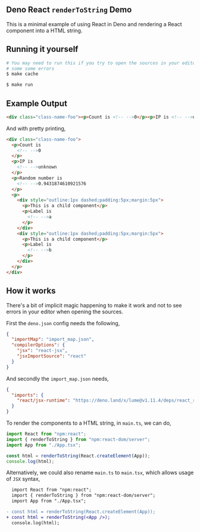 ## Deno React `renderToString` Demo
This is a minimal example of using React in Deno and rendering a React component
into a HTML string.


## Running it yourself
```bash
# You may need to run this if you try to open the sources in your editor and
# some some errors
$ make cache

$ make run
```


## Example Output
```html
<div class="class-name-foo"><p>Count is <!-- -->0</p><p>IP is <!-- -->unknown</p><p>Random number is <!-- -->0.9431874610921576</p><p><div style="outline:1px dashed;padding:5px;margin:5px"><p>This is a child component</p><p>Label is <!-- -->a</p></div><div style="outline:1px dashed;padding:5px;margin:5px"><p>This is a child component</p><p>Label is <!-- -->b</p></div></p></div>
```

And with pretty printing,
```html
<div class="class-name-foo">
  <p>Count is
    <!-- -->0
  </p>
  <p>IP is
    <!-- -->unknown
  </p>
  <p>Random number is
    <!-- -->0.9431874610921576
  </p>
  <p>
    <div style="outline:1px dashed;padding:5px;margin:5px">
      <p>This is a child component</p>
      <p>Label is
        <!-- -->a
      </p>
    </div>
    <div style="outline:1px dashed;padding:5px;margin:5px">
      <p>This is a child component</p>
      <p>Label is
        <!-- -->b
      </p>
    </div>
  </p>
</div>
```


## How it works
There's a bit of implicit magic happening to make it work and not to see errors
in your editor when opening the sources.

First the `deno.json` config needs the following,
```json
{
  "importMap": "import_map.json",
  "compilerOptions": {
    "jsx": "react-jsx",
    "jsxImportSource": "react"
  }
}
```

And secondly the `import_map.json` needs,
```json
{
  "imports": {
    "react/jsx-runtime": "https://deno.land/x/lume@v1.11.4/deps/react_runtime.ts"
  }
}
```

To render the components to a HTML string, in `main.ts`, we can do,
```typescript
import React from "npm:react";
import { renderToString } from "npm:react-dom/server";
import App from "./App.tsx";

const html = renderToString(React.createElement(App));
console.log(html);
```

Alternatively, we could also rename `main.ts` to `main.tsx`, which allows usage
of `JSX` syntax,
```diff
  import React from "npm:react";
  import { renderToString } from "npm:react-dom/server";
  import App from "./App.tsx";

- const html = renderToString(React.createElement(App));
+ const html = renderToString(<App />);
  console.log(html);
```
